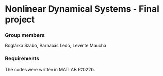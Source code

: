 # Nonlinear Dynamical Systems - Final project

### Group members
Boglárka Szabó, Barnabás Ledó, Levente Maucha

### Requirements
The codes were written in MATLAB R2022b.
